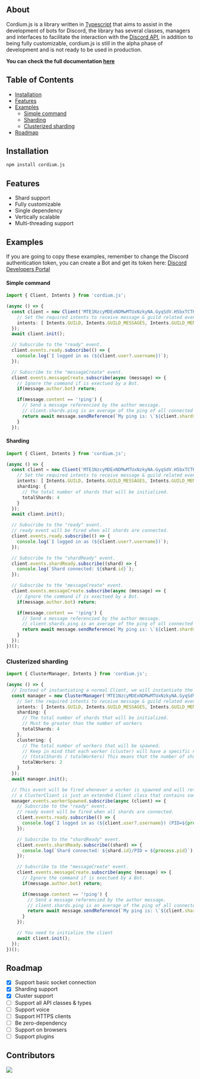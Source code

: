 ## About
Cordium.js is a library written in [Typescript](https://www.typescriptlang.org/) that aims to assist in the development of bots for Discord, the library has several classes, managers and interfaces to facilitate the interaction with the [Discord API](https://discord.com/developers/docs/intro), in addition to being fully customizable, cordium.js is still in the alpha phase of development and is not ready to be used in production.

**You can check the full documentation [here](https://cordiumjs.vercel.app/)**

## Table of Contents
- [Installation](#installation)
- [Features](#features)
- [Examples](#examples)
  - [Simple command](#simple-command)
  - [Sharding](#sharding)
  - [Clusterized sharding](#clusterized-sharding)
- [Roadmap](#roadmap)

## Installation
```sh
npm install cordium.js
```

## Features
- Shard support
- Fully customizable
- Single dependency
- Vertically scalable
- Multi-threading support

## Examples
If you are going to copy these examples, remember to change the Discord authentication token, you can create a Bot and get its token here: [Discord Developers Portal](https://discord.com/developers/applications)

#### Simple command
```ts copy showLineNumbers
import { Client, Intents } from 'cordium.js';

(async () => {
  const client = new Client('MTE1NzcyMDExNDMwMTUxNzkyNA.GyqSdV.H5bxTCTKBG6kJP-B0HUaSTVIVE7FhJsk-MR8VM', {
    // Set the required intents to receive message & guild related events.
    intents: [ Intents.GUILD, Intents.GUILD_MESSAGES, Intents.GUILD_MEMBERS, Intents.MESSAGE_CONTENT ]
  });
  await client.init();

  // Subscribe to the "ready" event.
  client.events.ready.subscribe(() => {
    console.log(`I logged in as (${client.user?.username})`);
  });

  // Subscribe to the "messageCreate" event.
  client.events.messageCreate.subscribe(async (message) => {
    // Ignore the command if is exectued by a Bot.
    if(message.author.bot) return;

    if(message.content == '!ping') {
      // Send a message referencied by the author message.
      // client.shards.ping is an average of the ping of all connected shards, in this case a single shard.
      return await message.sendReference(`My ping is: \`${client.shards.ping}\`ms`);
    }
  });
```

#### Sharding
```ts copy showLineNumbers
import { Client, Intents } from 'cordium.js';

(async () => {
  const client = new Client('MTE1NzcyMDExNDMwMTUxNzkyNA.GyqSdV.H5bxTCTKBG6kJP-B0HUaSTVIVE7FhJsk-MR8VM', {
    // Set the required intents to receive message & guild related events.
    intents: [ Intents.GUILD, Intents.GUILD_MESSAGES, Intents.GUILD_MEMBERS, Intents.MESSAGE_CONTENT ],
    sharding: {
      // The total number of shards that will be initialized.
      totalShards: 4
    }
  });
  await client.init();

  // Subscribe to the "ready" event.
  // ready event will be fired when all shards are connected.
  client.events.ready.subscribe(() => {
    console.log(`I logged in as (${client.user?.username})`);
  });

  // Subscribe to the "shardReady" event.
  client.events.shardReady.subscribe((shard) => {
    console.log(`Shard connected: ${shard.id}`);
  });

  // Subscribe to the "messageCreate" event.
  client.events.messageCreate.subscribe(async (message) => {
    // Ignore the command if is exectued by a Bot.
    if(message.author.bot) return;

    if(message.content == '!ping') {
      // Send a message referencied by the author message.
      // client.shards.ping is an average of the ping of all connected shards, in this case a single shard.
      return await message.sendReference(`My ping is: \`${client.shards.ping}\`ms`);
    }
  });
})();
```

### Clusterized sharding
```ts copy showLineNumbers
import { ClusterManager, Intents } from 'cordium.js';

(async () => {
  // Instead of instantiating a normal Client, we will instantiate the ClusterManager
  const manager = new ClusterManager('MTE1NzcyMDExNDMwMTUxNzkyNA.GyqSdV.H5bxTCTKBG6kJP-B0HUaSTVIVE7FhJsk-MR8VM', {
    // Set the required intents to receive message & guild related events.
    intents: [ Intents.GUILD, Intents.GUILD_MESSAGES, Intents.GUILD_MEMBERS, Intents.MESSAGE_CONTENT ],
    sharding: {
      // The total number of shards that will be initialized.
      // Must be greater than the number of workers
      totalShards: 4
    },
    clustering: {
      // The total number of workers that will be spawned.
      // Keep in mind that each worker (cluster) will have a specific number of shards and this number is measured as follows
      // (totalShards / totalWorkers) This means that the number of shards will be divided among all workers, therefore, there cannot be more workers than shards
      totalWorkers: 2
    }
  });
  await manager.init();

  // This event will be fired whenever a worker is spawned and will return an instance of ClusterClient
  // a ClusterClient is just an extended Client class that contains some new properties
  manager.events.workerSpawned.subscribe(async (client) => {
    // Subscribe to the "ready" event.
    // ready event will be fired when all shards are connected.
    client.events.ready.subscribe(() => {
      console.log(`I logged in as (${client.user?.username}) (PID=${process.pid})`);
    });

    // Subscribe to the "shardReady" event.
    client.events.shardReady.subscribe((shard) => {
      console.log(`Shard connected: ${shard.id}/PID = ${process.pid}`);
    });

    // Subscribe to the "messageCreate" event.
    client.events.messageCreate.subscribe(async (message) => {
      // Ignore the command if is exectued by a Bot.
      if(message.author.bot) return;

      if(message.content == '!ping') {
        // Send a message referencied by the author message.
        // client.shards.ping is an average of the ping of all connected shards, in this case a single shard.
        return await message.sendReference(`My ping is: \`${client.shards.ping}\`ms \nMy PID: \`${process.pid}\``);
      }
    });

    // You need to initialize the client
    await client.init();
  });
})();
```

## Roadmap
- [x] Support basic socket connection
- [x] Sharding support
- [x] Cluster support
- [ ] Support all API classes & types
- [ ] Support voice
- [ ] Support HTTPS clients
- [ ] Be zero-dependency
- [ ] Support on browsers
- [ ] Support plugins

## Contributors
<a href="https://github.com/devdimer/cordium.js/graphs/contributors">
  <img src="https://contrib.rocks/image?repo=devdimer/cordium.js" />
</a>
